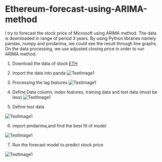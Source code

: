 # Ethereum-forecast-using-ARIMA-method

I try to forecast the stock price of Microsoft using ARIMA method. The data is downloaded in range of period 3 years. By using Python libraries namely pandas, numpy and pmdarima, we could see the result through line graphs.
On the data processing, we use adjusted closing price in order to run ARIMA method.

1. Download the data of stock
[ETH](https://github.com/altheanabila/Ethereum-forecast-using-ARIMA-method/blob/main/ETH.csv)

2. Import the data into panda
![TestImage1](https://github.com/altheanabila/Ethereum-forecast-using-ARIMA-method/blob/main/ETH1.png)

3. Processing the lag features
![TestImage1](https://github.com/altheanabila/Ethereum-forecast-using-ARIMA-method/blob/main/ETH3.png)


4. Define Data column, index features, training data and test data (must be less)
![TestImage1](https://github.com/altheanabila/Ethereum-forecast-using-ARIMA-method/blob/main/ETH4.png)

5. Define test data

![TestImage1](https://github.com/altheanabila/Ethereum-forecast-using-ARIMA-method/blob/main/ETH5.png)

6. import pmdarima,and find the best fit of model 

![TestImage1](https://github.com/altheanabila/Ethereum-forecast-using-ARIMA-method/blob/main/ETH6.png)

7. Run the forecast model to predict stock price

![TestImage1](https://github.com/altheanabila/Ethereum-forecast-using-ARIMA-method/blob/main/ETH7.png)
